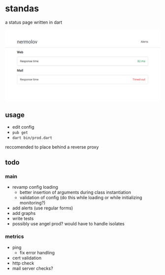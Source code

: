 # standas

a status page written in dart

![screenshot](https://github.com/nermolov/standas/raw/master/screenshot.png)

## usage

* edit config
* `pub get`
* `dart bin/prod.dart`

reccomended to place behind a reverse proxy

## todo

### main

* revamp config loading
  * better insertion of arguments during class instantiation
  * validation of config (do this while loading or while initializing monitoring?)
* add alerts (use regular forms)
* add graphs
* write tests
* possibly use angel prod? would have to handle isolates

### metrics

* ping
  * fix error handling
* cert validation
* http check
* mail server checks?